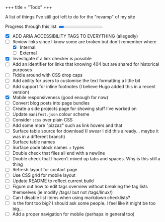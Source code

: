+++
title = "Todo"
+++

A list of things I've still got left to do for the "revamp" of my site

Progress through this list: <progress id="todo" value="3" max="27"></progress>

* [x] ADD ARIA ACCESSIBILITY TAGS TO EVERYTHING (allegedly)
* [ ] Review links since I know some are broken but don't remember where
  * [x] Internal
  * [ ] External
* [x] Investigate if a link checker is possible
* [ ] Add an identifier for links that knowing 404 but are shared for historical purposes
* [ ] Fiddle around with CSS drop caps
* [ ] Add ability for users to customise the text formatting a little bit
* [ ] Add support for inline footnotes (I believe Hugo added this in a recent version)
* [x] Mobile responsiveness (good enough for now)
* [ ] Convert blog posts into page bundles
* [ ] Create a side projects page for showing stuff I've worked on
* [ ] Update `manifest.json` colour scheme
* [ ] Consider `scss` over plain CSS
* [ ] Add some more "pizzaz" such as link hovers and that
* [ ] Surface table source for download (I swear I did this already... maybe it was in a different branch)
* [ ] Surface table names
* [ ] Surface code block names + types
* [ ] Double check that files all end with a newline
* [ ] Double check that I haven't mixed up tabs and spaces. Why is this still a thing
* [ ] Refresh layout for contact page
* [ ] Use CSS grid for mobile layout
* [ ] Update README to reflect current build
* [ ] Figure out how to edit tags overview without breaking the tag lists themselves (ie modify /tags/ but not /tags/linux/)
* [ ] Can I disable list items when using markdown checklists?
* [ ] Is the font too big? I should ask some people. I feel like it might be too big...
* [ ] Add a proper navigation for mobile (perhaps in general too)
